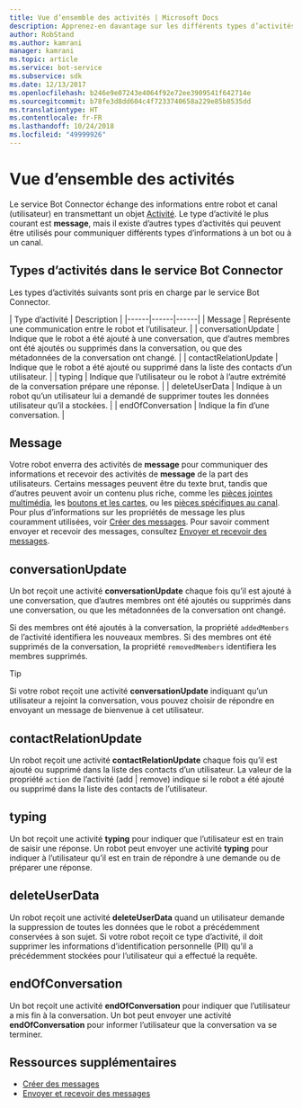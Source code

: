 ```yaml
---
title: Vue d’ensemble des activités | Microsoft Docs
description: Apprenez-en davantage sur les différents types d’activités disponibles dans service Bot Connector.
author: RobStand
ms.author: kamrani
manager: kamrani
ms.topic: article
ms.service: bot-service
ms.subservice: sdk
ms.date: 12/13/2017
ms.openlocfilehash: b246e9e07243e4064f92e72ee3909541f642714e
ms.sourcegitcommit: b78fe3d8dd604c4f7233740658a229e85b8535dd
ms.translationtype: HT
ms.contentlocale: fr-FR
ms.lasthandoff: 10/24/2018
ms.locfileid: "49999926"
---
```

# <a name="activities-overview"></a>Vue d’ensemble des activités

Le service Bot Connector échange des informations entre robot et canal (utilisateur) en transmettant un objet [Activité][Activity]. Le type d’activité le plus courant est **message**, mais il existe d’autres types d’activités qui peuvent être utilisés pour communiquer différents types d’informations à un bot ou à un canal. 

## <a name="activity-types-in-the-bot-connector-service"></a>Types d’activités dans le service Bot Connector

Les types d’activités suivants sont pris en charge par le service Bot Connector.

| Type d’activité | Description |
|------|------|------|
| Message | Représente une communication entre le robot et l’utilisateur. |
| conversationUpdate | Indique que le robot a été ajouté à une conversation, que d’autres membres ont été ajoutés ou supprimés dans la conversation, ou que des métadonnées de la conversation ont changé. |
| contactRelationUpdate | Indique que le robot a été ajouté ou supprimé dans la liste des contacts d’un utilisateur. |
| typing | Indique que l’utilisateur ou le robot à l’autre extrémité de la conversation prépare une réponse. | 
| deleteUserData | Indique à un robot qu’un utilisateur lui a demandé de supprimer toutes les données utilisateur qu’il a stockées. |
| endOfConversation | Indique la fin d’une conversation. |

## <a name="message"></a>Message

Votre robot enverra des activités de **message** pour communiquer des informations et recevoir des activités de **message** de la part des utilisateurs. Certains messages peuvent être du texte brut, tandis que d’autres peuvent avoir un contenu plus riche, comme les [pièces jointes multimédia](bot-framework-rest-connector-add-media-attachments.md), les [boutons et les cartes](bot-framework-rest-connector-add-rich-cards.md), ou les [pièces spécifiques au canal](bot-framework-rest-connector-channeldata.md). Pour plus d’informations sur les propriétés de message les plus couramment utilisées, voir [Créer des messages](bot-framework-rest-connector-create-messages.md). Pour savoir comment envoyer et recevoir des messages, consultez [Envoyer et recevoir des messages](bot-framework-rest-connector-send-and-receive-messages.md). 

## <a name="conversationupdate"></a>conversationUpdate

Un bot reçoit une activité **conversationUpdate** chaque fois qu’il est ajouté à une conversation, que d’autres membres ont été ajoutés ou supprimés dans une conversation, ou que les métadonnées de la conversation ont changé. 

Si des membres ont été ajoutés à la conversation, la propriété `addedMembers` de l’activité identifiera les nouveaux membres. Si des membres ont été supprimés de la conversation, la propriété `removedMembers` identifiera les membres supprimés. 

> [!TIP]
> Si votre robot reçoit une activité **conversationUpdate** indiquant qu’un utilisateur a rejoint la conversation, vous pouvez choisir de répondre en envoyant un message de bienvenue à cet utilisateur. 

## <a name="contactrelationupdate"></a>contactRelationUpdate

Un robot reçoit une activité **contactRelationUpdate** chaque fois qu’il est ajouté ou supprimé dans la liste des contacts d’un utilisateur. La valeur de la propriété `action` de l’activité (add | remove) indique si le robot a été ajouté ou supprimé dans la liste des contacts de l’utilisateur.

## <a name="typing"></a>typing

Un bot reçoit une activité **typing** pour indiquer que l’utilisateur est en train de saisir une réponse. Un robot peut envoyer une activité **typing** pour indiquer à l’utilisateur qu’il est en train de répondre à une demande ou de préparer une réponse. 

## <a name="deleteuserdata"></a>deleteUserData

Un robot reçoit une activité **deleteUserData** quand un utilisateur demande la suppression de toutes les données que le robot a précédemment conservées à son sujet. Si votre robot reçoit ce type d’activité, il doit supprimer les informations d’identification personnelle (PII) qu’il a précédemment stockées pour l’utilisateur qui a effectué la requête.

## <a name="endofconversation"></a>endOfConversation 

Un bot reçoit une activité **endOfConversation** pour indiquer que l’utilisateur a mis fin à la conversation. Un bot peut envoyer une activité **endOfConversation** pour informer l’utilisateur que la conversation va se terminer. 

## <a name="additional-resources"></a>Ressources supplémentaires

- [Créer des messages](bot-framework-rest-connector-create-messages.md)
- [Envoyer et recevoir des messages](bot-framework-rest-connector-send-and-receive-messages.md)

[Activity]: bot-framework-rest-connector-api-reference.md#activity-object